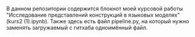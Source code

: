 В данном репозитории содержится блокнот моей курсовой работы "Исследование представлений конструкций в языковых моделях" (kurs2 (1).ipynb). 
Также здесь есть файл pipeline.py, на который нужно заменять загружаемый с гитхаба одноимённый файл.
